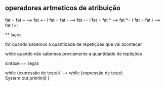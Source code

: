 ## operadores artmeticos de atribuição

fat = fat +  --> fat  += i
fat = fat -  --> fat  -= i
fat = fat *  --> fat  *= i
fat = fat /  --> fat  /= i

** laços

for 
quando sabemos a quantidade de repetições que vai acontecer

while
quando não sabemos previamente a quantidade de reptições

sintaxe == regra

while (expressão de teste){ --> while (expressão de teste) 
    System.out.println(i)
}
